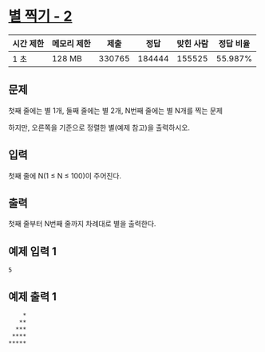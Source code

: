 # [별 찍기 - 2](https://www.acmicpc.net/problem/2439)

| 시간 제한 | 메모리 제한 | 제출 | 정답 | 맞힌 사람 | 정답 비율 |
| --- | --- | --- | --- | --- | --- |
| 1 초 | 128 MB | 330765 | 184444 | 155525 | 55.987% |

## 문제

첫째 줄에는 별 1개, 둘째 줄에는 별 2개, N번째 줄에는 별 N개를 찍는 문제

하지만, 오른쪽을 기준으로 정렬한 별(예제 참고)을 출력하시오.

## 입력

첫째 줄에 N(1 ≤ N ≤ 100)이 주어진다.

## 출력

첫째 줄부터 N번째 줄까지 차례대로 별을 출력한다.

## 예제 입력 1

```
5

```

## 예제 출력 1

```
    *
   **
  ***
 ****
*****
```
